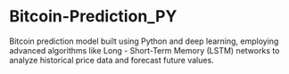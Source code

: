 # Bitcoin-Prediction_PY
Bitcoin prediction model built using Python and deep learning, employing advanced algorithms like Long - Short-Term Memory (LSTM) networks to analyze historical price data and forecast future values.
